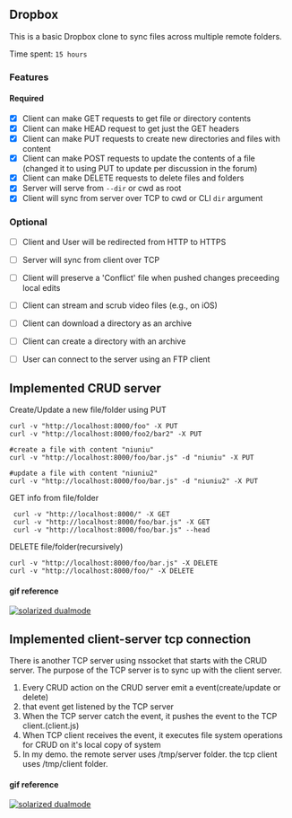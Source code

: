 ## Dropbox

This is a basic Dropbox clone to sync files across multiple remote folders.

Time spent: `15 hours`

### Features

#### Required

- [x] Client can make GET requests to get file or directory contents
- [x] Client can make HEAD request to get just the GET headers 
- [x] Client can make PUT requests to create new directories and files with content
- [x] Client can make POST requests to update the contents of a file (changed it to using PUT to update per discussion in the forum)
- [x] Client can make DELETE requests to delete files and folders
- [x] Server will serve from `--dir` or cwd as root
- [x] Client will sync from server over TCP to cwd or CLI `dir` argument

### Optional

- [ ] Client and User will be redirected from HTTP to HTTPS
- [ ] Server will sync from client over TCP
- [ ] Client will preserve a 'Conflict' file when pushed changes preceeding local edits
- [ ] Client can stream and scrub video files (e.g., on iOS)
- [ ] Client can download a directory as an archive
- [ ] Client can create a directory with an archive
- [ ] User can connect to the server using an FTP client


## Implemented CRUD server

Create/Update a new file/folder  using PUT
```shellscript
curl -v "http://localhost:8000/foo" -X PUT
curl -v "http://localhost:8000/foo2/bar2" -X PUT

#create a file with content "niuniu"
curl -v "http://localhost:8000/foo/bar.js" -d "niuniu" -X PUT 

#update a file with content "niuniu2"
curl -v "http://localhost:8000/foo/bar.js" -d "niuniu2" -X PUT
```

GET info from file/folder
```shellscript
 curl -v "http://localhost:8000/" -X GET
 curl -v "http://localhost:8000/foo/bar.js" -X GET
 curl -v "http://localhost:8000/foo/bar.js" --head
```

DELETE file/folder(recursively)
```shellscript
curl -v "http://localhost:8000/foo/bar.js" -X DELETE
curl -v "http://localhost:8000/foo/" -X DELETE
```
#### gif reference

[![solarized dualmode](https://github.com/vanessachem/node-dropbox/blob/master/assets/crud.gif)](#features)


## Implemented client-server tcp connection

There is another TCP server using nssocket that starts with the CRUD server.  The purpose of the TCP server is to sync up with the client server.

1. Every CRUD action on the CRUD server emit a event(create/update or delete)
2. that event get listened by the TCP server
3. When the TCP server catch the event, it pushes the event to the TCP client.(client.js)
4. When TCP client receives the event, it executes file system operations for CRUD on it's local copy of system
5. In my demo. the remote server uses /tmp/server folder. the tcp client uses /tmp/client folder. 

#### gif reference
[![solarized dualmode](https://github.com/vanessachem/node-dropbox/blob/master/assets/tcp.gif)](#features)


